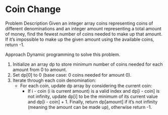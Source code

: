 # Coin Change

Problem Description
Given an integer array coins representing coins of different denominations and an integer amount representing a total amount of money, find the fewest number of coins needed to make up that amount. If it’s impossible to make up the given amount using the available coins, return -1.

Approach
Dynamic programming to solve this problem.

1. Initialize an array dp to store minimum number of coins needed for each amount from 0 to amount.
2. Set dp[0] to 0 (base case: 0 coins needed for amount 0).
3. Iterate through each coin denomination:
    - For each coin, update dp array by considering the current coin:
        - If i - coin (i is current amount) is a valid index and dp[i - coin] is not infinity, update dp[i] to be the minimum of its current value and dp[i - coin] + 1.
Finally, return dp[amount] if it’s not infinity (meaning the amount can be made up), otherwise return -1.
